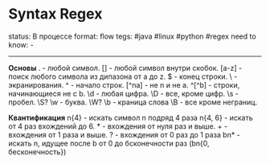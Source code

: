 # Syntax Regex
status: В процессе
format: flow
tegs:  #java #linux  #python  #regex 
need to know: -

---
**Основы**
. - любой символ.
[] - любой символ внутри скобок.
[a-z] - поиск любого символа из дипазона от a до z.
$ - конец строки.
\ - экранирования.
^ - начало строк.
\[^na] - не n и не a.
^\[^b] - строки, начинающиеся не с b.
\d - любая цифра.
\D - все, кроме цифр.
\s - пробел. \S?
\w - буква. \W?
\b - краница слова
\B - все кроме неграниц.

**Квантификация**
n{4} - искать символ n подряд 4 раза
n{4, 6} - искать от 4 раз вхождений до 6.
\* - вхождения от нуля раз и выше.
\+ - вхождения от 1 раза и выше.
? - вхождения от 0 раз до 1 раза
bn\* - искать n, идущее после b от 0 до бсконечности раз (bn{0, бесконечность})